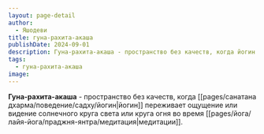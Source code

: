 ```yaml
---
layout: page-detail
author:
  - Яшодеви
title: гуна-рахита-акаша
publishDate: 2024-09-01
description: Гуна-рахита-акаша - пространство без качеств, когда йогин переживает ощущение или видение солнечного круга света или круга огня во время медитации.
tags:
  - гуна-рахита-акаша
image:
---
```

**Гуна-рахита-акаша** - пространство без качеств, когда [[pages/санатана дхарма/поведение/садху/йогин|йогин]] переживает ощущение или видение солнечного круга света или круга огня во время [[pages/йога/лайя-йога/праджня-янтра/медитация|медитации]].

